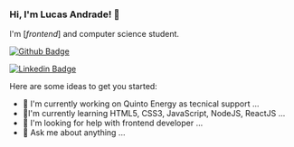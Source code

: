 ### Hi, I'm Lucas Andrade! 👋

I'm [*frontend*] and computer science student.

[![Github Badge](https://img.shields.io/badge/-Github-000?style=flat-square&logo=Github&logoColor=white&link=https://github.com/lucasandrades)](https://github.com/lucasandrades)

[![Linkedin Badge](https://img.shields.io/badge/-LinkedIn-blue?style=flat-square&logo=Linkedin&logoColor=white&link=https://www.linkedin.com/in/lucas-andrade-21b2411b5/)](https://www.linkedin.com/in/lucas-andrade-21b2411b5/)

Here are some ideas to get you started:

- 🔭 I'm currently working on Quinto Energy as tecnical support ...
- 🌱I'm currently learning HTML5, CSS3, JavaScript, NodeJS, ReactJS ...
- 🤔 I'm looking for help with frontend developer ...
- 💬 Ask me about anything ...

